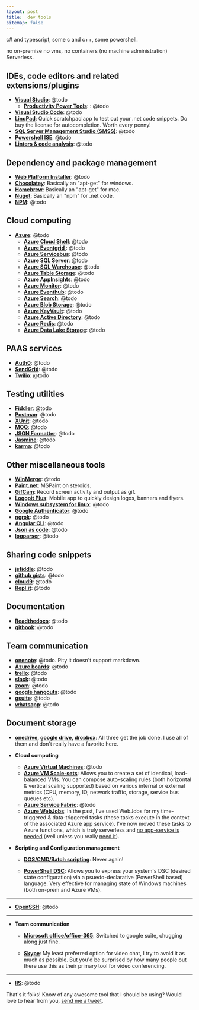 ```yaml
---
layout: post
title:  dev tools
sitemap: false
---
```



c# and typescript, some c and c++, some powershell. 

no on-premise
no vms, no containers (no machine administration)
Serverless. 


## IDEs, code editors and related extensions/plugins
* **[Visual Studio](@todo)**: @todo
  * **[Productivity Power Tools](@todo)**: : @todo
* **[Visual Studio Code](@todo)**: @todo   
* **[LinqPad](@todo)**: Quick scratchpad app to test out your .net code snippets. Do buy the license for autocompletion. Worth every penny!
* **[SQL Server Management Studio (SMSS)](@todo)**: @todo
* **[Powershell ISE](@todo)**: @todo
* **[Linters & code analysis](@todo)**: @todo

## Dependency and package management
* **[Web Platform Installer](@todo)**: @todo
* **[Chocolatey](https://chocolatey.org/)**: Basically an "apt-get" for windows.
* **[Homebrew](https://brew.sh/)**: Basically an "apt-get" for mac.
* **[Nuget](https://www.nuget.org/)**: Basically an "npm" for .net code.
* **[NPM](@todo)**: @todo

## Cloud computing
* **[Azure](@todo)**: @todo 
  * **[Azure Cloud Shell](@todo)**: @todo
  * **[Azure Eventgrid ](@todo)**: @todo
  * **[Azure Servicebus](@todo)**: @todo
  * **[Azure SQL Server](@todo)**: @todo
  * **[Azure SQL Warehouse](@todo)**: @todo
  * **[Azure Table Storage](@todo)**: @todo
  * **[Azure AppInsights](@todo)**: @todo
  * **[Azure Monitor](@todo)**: @todo
  * **[Azure Eventhub](@todo)**: @todo
  * **[Azure Search](@todo)**: @todo
  * **[Azure Blob Storage](@todo)**: @todo
  * **[Azure KeyVault](@todo)**: @todo
  * **[Azure Active Directory](@todo)**: @todo
  * **[Azure Redis](@todo)**: @todo
  * **[Azure Data Lake Storage](@todo)**: @todo

## PAAS services
* **[Auth0](@todo)**: @todo
* **[SendGrid](@todo)**: @todo
* **[Twilio](@todo)**: @todo

## Testing utilities
* **[Fiddler](@todo)**: @todo
* **[Postman](@todo)**: @todo
* **[XUnit](@todo)**: @todo
* **[MOQ](@todo)**: @todo
* **[JSON Formatter](@todo)**: @todo
* **[Jasmine](@todo)**: @todo
* **[karma](@todo)**: @todo

## Other miscellaneous tools
* **[WinMerge](@todo)**: @todo
* **[Paint.net](https://www.getpaint.net/)**: MSPaint on steroids.
* **[GifCam](http://blog.bahraniapps.com/gifcam/)**: Record screen activity and output as gif.
* **[Logopit Plus](http://logopit.net/)**: Mobile app to quickly design logos, banners and flyers. 
* **[Windows subsystem for linux](@todo)**: @todo
* **[Google Authenticator](@todo)**: @todo
* **[ngrok](@todo)**: @todo
* **[Angular CLI](@todo)**: @todo
* **[Json as code](@todo)**: @todo
* **[logparser](https://www.microsoft.com/en-us/download/details.aspx?id=24659)**: @todo

## Sharing code snippets
* **[jsfiddle](@todo)**: @todo
* **[github gists](@todo)**: @todo
* **[cloud9](@todo)**: @todo
* **[Repl.it](@todo)**: @todo

## Documentation
* **[Readthedocs](@todo)**: @todo
* **[gitbook](@todo)**: @todo

## Team communication
* **[onenote](@todo)**: @todo. Pity it doesn't support markdown.
* **[Azure boards](@todo)**: @todo
* **[trello](@todo)**: @todo
* **[slack](@todo)**: @todo
* **[zoom](@todo)**: @todo
* **[google hangouts](@todo)**: @todo
* **[gsuite](@todo)**: @todo
* **[whatsapp](@todo)**: @todo

## Document storage
* **[onedrive](), [google drive](), [dropbox]()**: All three get the job done. I use all of them and don't really have a favorite here.


* **Cloud computing**
  * **[Azure Virtual Machines](https://docs.microsoft.com/en-us/azure/virtual-machines/)**: @todo 
  * **[Azure VM Scale-sets](https://docs.microsoft.com/en-us/azure/virtual-machine-scale-sets/overview)**: Allows you to create a set of identical, load-balanced VMs. You can compose auto-scaling rules (both horizontal & vertical scaling supported) based on various internal or external metrics (CPU, memory, IO, network traffic, storage, service bus queues etc).
  * **[Azure Service Fabric](https://docs.microsoft.com/en-us/azure/service-fabric/service-fabric-overview)**: @todo
  * **[Azure WebJobs]()**: In the past, I've used WebJobs for my time-triggered & data-triggered tasks (these tasks execute in the context of the associated Azure app service). I've now moved these tasks to Azure functions, which is truly serverless and [no app-service is needed](https://docs.microsoft.com/en-us/azure/azure-functions/functions-scale#consumption-plan) (well unless you really [need it](https://docs.microsoft.com/en-us/azure/azure-functions/functions-scale#app-service-plan)).  


* **Scripting and Configuration management**

  * **[DOS/CMD/Batch scripting](https://docs.microsoft.com/en-us/windows-server/administration/windows-commands/windows-commands)**: Never again!

  * **[PowerShell DSC](https://docs.microsoft.com/en-us/powershell/dsc/overview)**: Allows you to express your system's DSC (desired state configuration) via a psuedo-declarative (PowerShell based) language. Very effective for managing state of Windows machines (both on-prem and Azure VMs).

-----
  * **[OpenSSH](@todo)**: @todo

----------

* **Team communication**

  * **[Microsoft office/office-365](https://www.office.com/)**: Switched to google suite, chugging along just fine. 

  * **[Skype](https://www.skype.com/en/)**: My least preferred option for video chat, I try to avoid it as much as possible. But you'd be surprised by how many people out there use this as their primary tool for video conferencing.

----------

  * **[IIS](@todo)**: @todo


That's it folks! Know of any awesome tool that I should be using? Would love to hear from you, [send me a tweet]({{site.author.twitter}}).